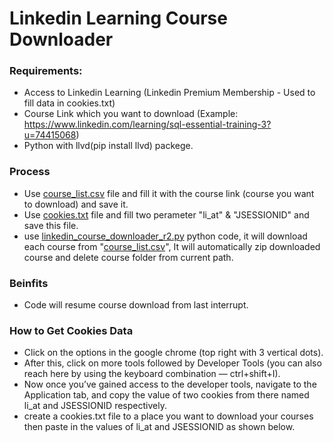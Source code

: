# Linkedin Learning Course Downloader

### Requirements:
 - Access to Linkedin Learning (Linkedin Premium Membership - Used to fill data in cookies.txt)
 - Course Link which you want to download (Example: https://www.linkedin.com/learning/sql-essential-training-3?u=74415068)
 - Python with llvd(pip install llvd) packege.
  
### Process
 - Use [course_list.csv](https://github.com/papercodeIN/Linkedin_learning_Course_Downloader/blob/main/course_list.csv) file and fill it with the course link (course you want to download) and save it.
 - Use [cookies.txt](https://github.com/papercodeIN/Linkedin_learning_Course_Downloader/blob/main/cookies.txt) file and fill two perameter "li_at" & "JSESSIONID" and save this file.
 - use [linkedin_course_downloader_r2.py](https://github.com/papercodeIN/Linkedin_learning_Course_Downloader/blob/main/linkedin_course_downloader_r2.py) python code, it will download each course from "[course_list.csv](https://github.com/papercodeIN/Linkedin_learning_Course_Downloader/blob/main/course_list.csv)", It will automatically zip downloaded course and delete course folder from current path.

### Beinfits
 - Code will resume course download from last interrupt.

### How to Get Cookies Data
 - Click on the options in the google chrome (top right with 3 vertical dots).
 - After this, click on more tools followed by Developer Tools (you can also reach here by using the keyboard combination — ctrl+shift+I).
 - Now once you’ve gained access to the developer tools, navigate to the Application tab, and copy the value of two cookies from there named li_at and JSESSIONID respectively.
 - create a cookies.txt file to a place you want to download your courses then paste in the values of li_at and JSESSIONID as shown below.
